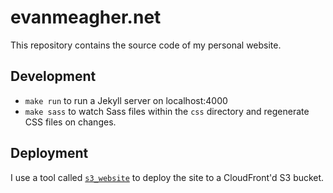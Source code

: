 # evanmeagher.net

This repository contains the source code of my personal website.

## Development

- `make run` to run a Jekyll server on localhost:4000
- `make sass` to watch Sass files within the `css` directory and
  regenerate CSS files on changes.

## Deployment

I use a tool called
[`s3_website`](https://github.com/laurilehmijoki/s3_website) to deploy
the site to a CloudFront'd S3 bucket.
